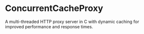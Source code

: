 # ConcurrentCacheProxy
A multi-threaded HTTP proxy server in C with dynamic caching for improved performance and response times.
